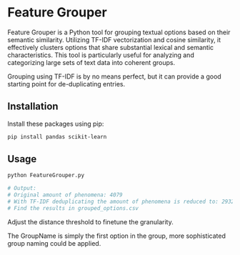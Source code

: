 # Feature Grouper

Feature Grouper is a Python tool for grouping textual options based on their semantic similarity. Utilizing TF-IDF vectorization and cosine similarity, it effectively clusters options that share substantial lexical and semantic characteristics. This tool is particularly useful for analyzing and categorizing large sets of text data into coherent groups.

Grouping using TF-IDF is by no means perfect, but it can provide a good starting point for de-duplicating entries.

## Installation

Install these packages using pip:

```bash
pip install pandas scikit-learn
```

## Usage

```bash
python FeatureGrouper.py

# Output:
# Original amount of phenomena: 4079
# With TF-IDF deduplicating the amount of phenomena is reduced to: 2932
# Find the results in grouped_options.csv
```
Adjust the distance threshold to finetune the granularity.

The GroupName is simply the first option in the group, more sophisticated group naming could be applied.
